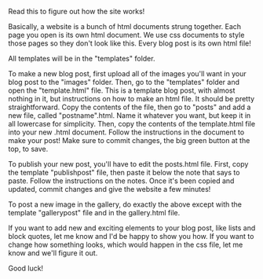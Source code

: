 Read this to figure out how the site works!

Basically, a website is a bunch of html documents strung together. Each page you open is its own html document. We use css documents to style those pages so they don't look like this. Every blog post is its own html file!

All templates will be in the "templates" folder. 

To make a new blog post, first upload all of the images you'll want in your blog post to the "images" folder. Then, go to the "templates" folder and open the "template.html" file. This is a template blog post, with almost nothing in it, but instructions on how to make an html file. It should be pretty straightforward. Copy the contents of the file, then go to "posts" and add a new file, called "postname".html. Name it whatever you want, but keep it in all lowercase for simplicity. Then, copy the contents of the template.html file into your new .html document. Follow the instructions in the document to make your post! Make sure to commit changes, the big green button at the top, to save.

To publish your new post, you'll have to edit the posts.html file. First, copy the template "publishpost" file, then paste it below the note that says to paste. Follow the instructions on the notes. Once it's been copied and updated, commit changes and give the website a few minutes!

To post a new image in the gallery, do exactly the above except with the template "gallerypost" file and in the gallery.html file. 

If you want to add new and exciting elements to your blog post, like lists and block quotes, let me know and I'd be happy to show you how. If you want to change how something looks, which would happen in the css file, let me know and we'll figure it out.

Good luck!
